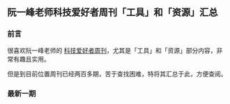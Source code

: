 ## 阮一峰老师科技爱好者周刊「工具」和「资源」汇总

### 前言
很喜欢阮一峰老师的 [科技爱好者周刊](https://github.com/ruanyf/weekly)，尤其是「工具」和「资源」部分内容，非常有趣且实用。 

但是到目前位置周刊已经两百多期，苦于查找困难，特将其汇总于此，方便查阅。

### 最新一期



